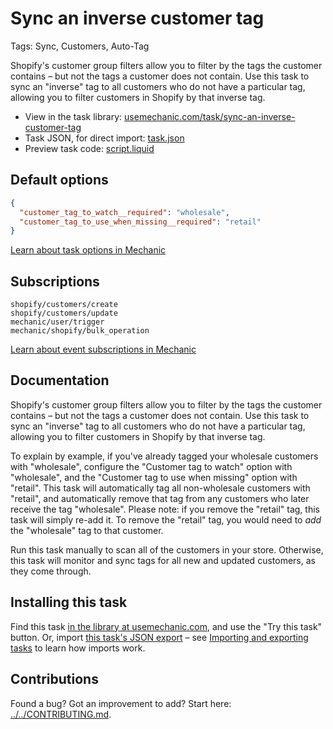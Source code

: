# Sync an inverse customer tag

Tags: Sync, Customers, Auto-Tag

Shopify's customer group filters allow you to filter by the tags the customer contains – but not the tags a customer does not contain. Use this task to sync an "inverse" tag to all customers who do not have a particular tag, allowing you to filter customers in Shopify by that inverse tag.

* View in the task library: [usemechanic.com/task/sync-an-inverse-customer-tag](https://usemechanic.com/task/sync-an-inverse-customer-tag)
* Task JSON, for direct import: [task.json](../../tasks/sync-an-inverse-customer-tag.json)
* Preview task code: [script.liquid](./script.liquid)

## Default options

```json
{
  "customer_tag_to_watch__required": "wholesale",
  "customer_tag_to_use_when_missing__required": "retail"
}
```

[Learn about task options in Mechanic](https://docs.usemechanic.com/article/471-task-options)

## Subscriptions

```liquid
shopify/customers/create
shopify/customers/update
mechanic/user/trigger
mechanic/shopify/bulk_operation
```

[Learn about event subscriptions in Mechanic](https://docs.usemechanic.com/article/408-subscriptions)

## Documentation

Shopify's customer group filters allow you to filter by the tags the customer contains – but not the tags a customer does not contain. Use this task to sync an "inverse" tag to all customers who do not have a particular tag, allowing you to filter customers in Shopify by that inverse tag.

To explain by example, if you've already tagged your wholesale customers with "wholesale", configure the "Customer tag to watch" option with "wholesale", and the "Customer tag to use when missing" option with "retail". This task will automatically tag all non-wholesale customers with "retail", and automatically remove that tag from any customers who later receive the tag "wholesale". Please note: if you remove the "retail" tag, this task will simply re-add it. To remove the "retail" tag, you would need to _add_ the "wholesale" tag to that customer.

Run this task manually to scan all of the customers in your store. Otherwise, this task will monitor and sync tags for all new and updated customers, as they come through.

## Installing this task

Find this task [in the library at usemechanic.com](https://usemechanic.com/task/sync-an-inverse-customer-tag), and use the "Try this task" button. Or, import [this task's JSON export](../../tasks/sync-an-inverse-customer-tag.json) – see [Importing and exporting tasks](https://docs.usemechanic.com/article/505-importing-and-exporting-tasks) to learn how imports work.

## Contributions

Found a bug? Got an improvement to add? Start here: [../../CONTRIBUTING.md](../../CONTRIBUTING.md).
